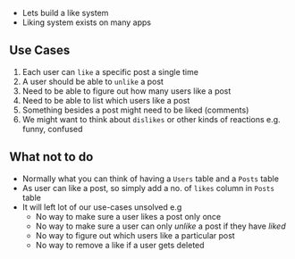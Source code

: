 - Lets build a like system
- Liking system exists on many apps

## Use Cases

1. Each user can `like` a specific post a single time
2. A user should be able to `unlike` a post
3. Need to be able to figure out how many users like a post
4. Need to be able to list which users like a post
5. Something besides a post might need to be liked (comments)
6. We might want to think about `dislikes` or other kinds of reactions e.g. funny, confused

## What not to do

- Normally what you can think of having a `Users` table and a `Posts` table
- As user can like a post, so simply add a no. of `likes` column in `Posts` table
- It will left lot of our use-cases unsolved e.g
  - No way to make sure a user likes a post only once
  - No way to make sure a user can only _unlike_ a post if they have _liked_
  - No way to figure out which users like a particular post
  - No way to remove a like if a user gets deleted
